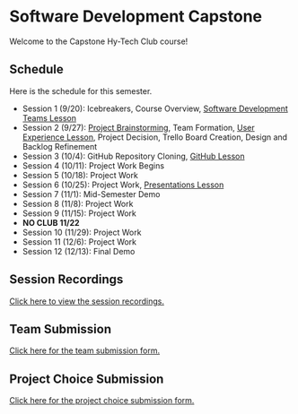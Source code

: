 # Software Development Capstone
Welcome to the Capstone Hy-Tech Club course!

## Schedule
Here is the schedule for this semester.

- Session 1 (9/20): Icebreakers, Course Overview, [Software Development Teams Lesson](SoftwareDevTeamsLesson/StudentDesc.md)
- Session 2 (9/27): [Project Brainstorming](ProjectIdeasAndTechnologies.md), Team Formation, [User Experience Lesson](UserExperienceLesson/StudentDesc.md), Project Decision, Trello Board Creation, Design and Backlog Refinement
- Session 3 (10/4): GitHub Repository Cloning, [GitHub Lesson](GitHubLesson/StudentDesc.md)
- Session 4 (10/11): Project Work Begins
- Session 5 (10/18): Project Work
- Session 6 (10/25): Project Work, [Presentations Lesson](PresentationsLesson/StudentDesc.md)
- Session 7 (11/1): Mid-Semester Demo
- Session 8 (11/8): Project Work
- Session 9 (11/15): Project Work
- **NO CLUB 11/22**
- Session 10 (11/29): Project Work
- Session 11 (12/6): Project Work
- Session 12 (12/13): Final Demo

## Session Recordings
[Click here to view the session recordings.](SessionRecordings.md)

## Team Submission
[Click here for the team submission form.](https://forms.gle/Fv46p6VNzdhjvbzP9)

## Project Choice Submission
[Click here for the project choice submission form.](https://forms.gle/PRoEuNh3rUNdvfmN7)
